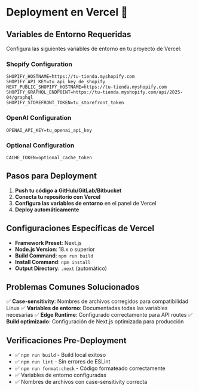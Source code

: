 # Deployment en Vercel 🚀

## Variables de Entorno Requeridas

Configura las siguientes variables de entorno en tu proyecto de Vercel:

### Shopify Configuration
```
SHOPIFY_HOSTNAME=https://tu-tienda.myshopify.com
SHOPIFY_API_KEY=tu_api_key_de_shopify
NEXT_PUBLIC_SHOPIFY_HOSTNAME=https://tu-tienda.myshopify.com
SHOPIFY_GRAPHQL_ENDPOINT=https://tu-tienda.myshopify.com/api/2025-04/graphql
SHOPIFY_STOREFRONT_TOKEN=tu_storefront_token
```

### OpenAI Configuration
```
OPENAI_API_KEY=tu_openai_api_key
```

### Optional Configuration
```
CACHE_TOKEN=optional_cache_token
```

## Pasos para Deployment

1. **Push tu código a GitHub/GitLab/Bitbucket**
2. **Conecta tu repositorio con Vercel**
3. **Configura las variables de entorno** en el panel de Vercel
4. **Deploy automáticamente**

## Configuraciones Específicas de Vercel

- **Framework Preset**: Next.js
- **Node.js Version**: 18.x o superior
- **Build Command**: `npm run build`
- **Install Command**: `npm install`
- **Output Directory**: `.next` (automático)

## Problemas Comunes Solucionados

✅ **Case-sensitivity**: Nombres de archivos corregidos para compatibilidad Linux
✅ **Variables de entorno**: Documentadas todas las variables necesarias
✅ **Edge Runtime**: Configurado correctamente para API routes
✅ **Build optimizado**: Configuración de Next.js optimizada para producción

## Verificaciones Pre-Deployment

- ✅ `npm run build` - Build local exitoso
- ✅ `npm run lint` - Sin errores de ESLint
- ✅ `npm run format:check` - Código formateado correctamente
- ✅ Variables de entorno configuradas
- ✅ Nombres de archivos con case-sensitivity correcta
